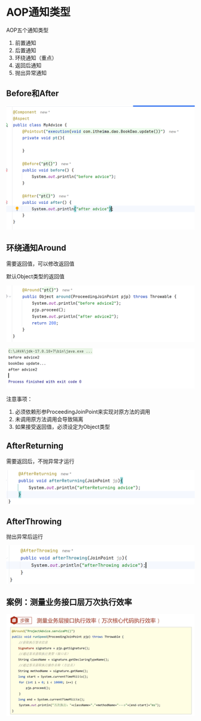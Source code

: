 # AOP通知类型

AOP五个通知类型

1. 前置通知
2. 后置通知
3. 环绕通知（重点）
4. 返回后通知
5. 抛出异常通知

## Before和After

![image-20240603193016605](./22AOP通知类型.assets/image-20240603193016605.png)

## 环绕通知Around

需要返回值，可以修改返回值

默认Object类型的返回值

![image-20240603193431472](./22AOP通知类型.assets/image-20240603193431472.png)

![image-20240603193639395](./22AOP通知类型.assets/image-20240603193639395.png)

注意事项：

1. 必须依赖形参ProceedingJoinPoint来实现对原方法的调用
2. 未调用原方法调用会导致隔离
3. 如果接受返回值，必须设定为Object类型

## AfterReturning

需要返回后，不抛异常才运行

![image-20240603193553310](./22AOP通知类型.assets/image-20240603193553310.png)

## AfterThrowing

抛出异常后运行

![image-20240603193623452](./22AOP通知类型.assets/image-20240603193623452.png)

## 案例：测量业务接口层万次执行效率

![image-20240603194758394](./22AOP通知类型.assets/image-20240603194758394.png)

